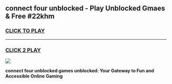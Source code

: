 
## connect four unblocked - Play Unblocked Gmaes & Free #22khm
<h3>
<a href="https://news.freeplayer.one?title=connect_four_unblocked&ref=27F">CLICK TO PLAY</a></h3>
<hr>

<h3>
<a href="https://news.freeplayer.one?title=connect_four_unblocked&ref=27F">CLICK 2 PLAY</a>
  
</h3>

<a href="https://news.freeplayer.one?title=connect_four_unblocked&ref=27F/"><img src="https://clearcache.store/games.png"></a>


**connect four unblocked games unblocked: Your Gateway to Fun and Accessible Online Gaming**
